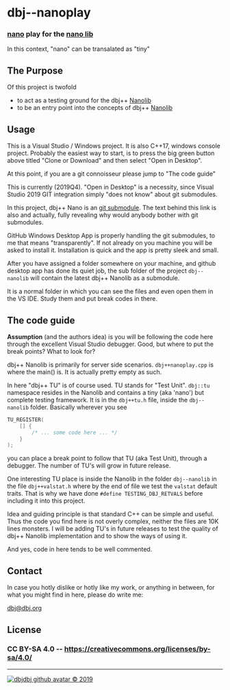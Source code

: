 # dbj--nanoplay
### [nano](https://en.wikipedia.org/wiki/Nano) play for the [nano lib](https://github.com/dbj-systems/dbj--nanolib)

In this context, "nano" can be transalated as "tiny"

## The Purpose

Of this project is twofold

- to act as a testing ground for the dbj++ [Nanolib](https://github.com/dbj-systems/dbj--nanolib)
- to be an entry point into the concepts of dbj++ [Nanolib](https://github.com/dbj-systems/dbj--nanolib)

## Usage

This is a Visual Studio / Windows project. It is also C++17, windows console project. Probably the easiest way to start, is to press the big green button above titled "Clone or Download" and then select "Open in Desktop".

At this point, if you are a git connoisseur please jump to "The code guide"

This is currently (2019Q4). "Open in Desktop" is a necessity, since Visual Studio 2019 GIT integration simply "does not know" about git submodules.

In this project, dbj++ Nano is an [git submodule](https://gist.github.com/gitaarik/8735255). The text behind this link is also and actually, fully revealing why would anybody bother with git submodules.

GitHub Windows Desktop App is properly handling the git submodules, to me that means "transparently". If not already on you machine you will be asked to install it. Installation is quick and the app is pretty sleek and small.

After you have assigned a folder  somewhere on your machine, and github desktop app has done its quiet job, the sub folder of the project `dbj--nanolib` will contain the latest dbj++ Nanolib as a submodule.

It is a normal folder in which you can see the files and even open them in the VS IDE. Study them and put break codes in there.

## The code guide

**Assumption** (and the authors idea) is you will be following the code here through the excellent Visual Studio debugger. Good, but where to put the break points? What to look for?

dbj++ Nanolib is primarily for server side scenarios.  `dbj++nanoplay.cpp` is where the main() is. It is actually pretty empty as such.

In here "dbj++ TU" is of course used. TU stands for "Test Unit". `dbj::tu` namespace resides in the Nanolib and contains a tiny (aka 'nano') but complete testing framework. It is in the `dbj++tu.h` file, inside the `dbj--nanolib` folder. Basically wherever you see
```cpp
TU_REGISTER(
    [] {
        /* ... some code here ... */
    }
);
```
you can place a break point to follow that TU (aka Test Unit), through a debugger. The number of TU's will grow in future release. 

One interesting TU place is inside the Nanolib in the folder `dbj--nanolib` in the file `dbj++valstat.h` where by the end of file we test the `valstat` default traits. That is why we have done `#define TESTING_DBJ_RETVALS` before including it into this project.

Idea and guiding principle is that standard C++ can be simple and useful. Thus the code you find here is not overly complex, neither the files are 10K lines monsters. I will be adding TU's in future releases to test the quality of dbj++ Nanolib implementation and to show the ways of using it.

And yes, code in here tends to be well commented.

## Contact

In case you hotly dislike or hotly like my work, or anything in between, for what you might find in here, please do write me:

[dbj@dbj.org](mailto:dbj@dbj.org)

## License

### CC BY-SA 4.0 -- https://creativecommons.org/licenses/by-sa/4.0/ 

---
[![dbjdbj github avatar](https://github.com/dbjdbj.png)
 &copy; 2019](https://dbj.netlify.com)
